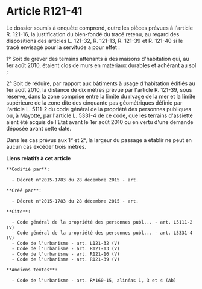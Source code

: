 # Article R121-41

Le dossier soumis à enquête comprend, outre les pièces prévues à l'article R. 121-16, la justification du bien-fondé du tracé
retenu, au regard des dispositions des articles L. 121-32, R. 121-13, R. 121-39 et R. 121-40 si le tracé envisagé pour la
servitude a pour effet : 

1° Soit de grever des terrains attenants à des maisons d'habitation qui, au 1er août 2010, étaient clos de murs en matériaux
durables et adhérant au sol ; 

2° Soit de réduire, par rapport aux bâtiments à usage d'habitation édifiés au 1er août 2010, la distance de dix mètres prévue
par l'article R. 121-39, sous réserve, dans la zone comprise entre la limite du rivage de la mer et la limite supérieure de
la zone dite des cinquante pas géométriques définie par l'article L. 5111-2 du code général de la propriété des personnes
publiques ou, à Mayotte, par l'article L. 5331-4 de ce code, que les terrains d'assiette aient été acquis de l'Etat avant le
1er août 2010 ou en vertu d'une demande déposée avant cette date. 

Dans les cas prévus aux 1° et 2°, la largeur du passage à établir ne peut en aucun cas excéder trois mètres.

**Liens relatifs à cet article**

	**Codifié par**:

	  - Décret n°2015-1783 du 28 décembre 2015 - art.

	**Créé par**:

	  - Décret n°2015-1783 du 28 décembre 2015 - art.

	**Cite**:

	  - Code général de la propriété des personnes publ... - art. L5111-2 (V)
	  - Code général de la propriété des personnes publ... - art. L5331-4 (V)
	  - Code de l'urbanisme - art. L121-32 (V)
	  - Code de l'urbanisme - art. R121-13 (V)
	  - Code de l'urbanisme - art. R121-16 (V)
	  - Code de l'urbanisme - art. R121-39 (V)

	**Anciens textes**:

	  - Code de l'urbanisme - art. R*160-15, alinéas 1, 3 et 4 (Ab)
